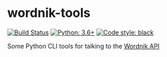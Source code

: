 # wordnik-tools

[![Build Status](https://travis-ci.org/hugovk/wordnik-tools.svg?branch=gh-pages)](https://travis-ci.org/hugovk/wordnik-tools)
[![Python: 3.6+](https://img.shields.io/badge/python-3.6+-blue.svg)](https://www.python.org/downloads/)
[![Code style: black](https://img.shields.io/badge/code%20style-black-000000.svg)](https://github.com/ambv/black)

Some Python CLI tools for talking to the <a href="http://developer.wordnik.com/docs.html">Wordnik API</a>
